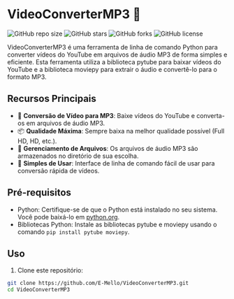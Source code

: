 # VideoConverterMP3 🎵

![GitHub repo size](https://img.shields.io/github/repo-size/E-Mello/VideoConverterMP3)
![GitHub stars](https://img.shields.io/github/stars/E-Mello/VideoConverterMP3)
![GitHub forks](https://img.shields.io/github/forks/E-Mello/VideoConverterMP3)
![GitHub license](https://img.shields.io/github/license/E-Mello/VideoConverterMP3)

VideoConverterMP3 é uma ferramenta de linha de comando Python para converter vídeos do YouTube em arquivos de áudio MP3 de forma simples e eficiente. Esta ferramenta utiliza a biblioteca pytube para baixar vídeos do YouTube e a biblioteca moviepy para extrair o áudio e convertê-lo para o formato MP3.

## Recursos Principais

- 🎥 **Conversão de Vídeo para MP3**: Baixe vídeos do YouTube e converta-os em arquivos de áudio MP3.
- 📦 **Qualidade Máxima**: Sempre baixa na melhor qualidade possível (Full HD, HD, etc.).
- 💾 **Gerenciamento de Arquivos**: Os arquivos de áudio MP3 são armazenados no diretório de sua escolha.
- 🚀 **Simples de Usar**: Interface de linha de comando fácil de usar para conversão rápida de vídeos.

## Pré-requisitos

- Python: Certifique-se de que o Python está instalado no seu sistema. Você pode baixá-lo em [python.org](https://www.python.org/).
- Bibliotecas Python: Instale as bibliotecas pytube e moviepy usando o comando `pip install pytube moviepy`.

## Uso

1. Clone este repositório:

```bash
git clone https://github.com/E-Mello/VideoConverterMP3.git
cd VideoConverterMP3
```
